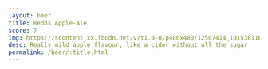 ```yaml
---
layout: beer
title: Redds Apple-Ale
score: 7
img: https://scontent.xx.fbcdn.net/v/t1.0-0/p480x480/12507414_10153811611358745_6320534595559779603_n.jpg?oh=df0629afa57f4fef25449bcf38b7ba53&oe=591286AF
desc: Really mild apple flavour, like a cider without all the sugar
permalink: /beer/:title.html
---
```


